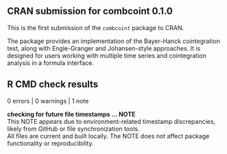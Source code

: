 ## CRAN submission for combcoint 0.1.0

This is the first submission of the `combcoint` package to CRAN.

The package provides an implementation of the Bayer-Hanck cointegration test, along with Engle-Granger and Johansen-style approaches. It is designed for users working with multiple time series and cointegration analysis in a formula interface.

## R CMD check results

0 errors | 0 warnings | 1 note

**checking for future file timestamps ... NOTE**  
This NOTE appears due to environment-related timestamp discrepancies, likely from GitHub or file synchronization tools.  
All files are current and built locally. The NOTE does not affect package functionality or reproducibility.
